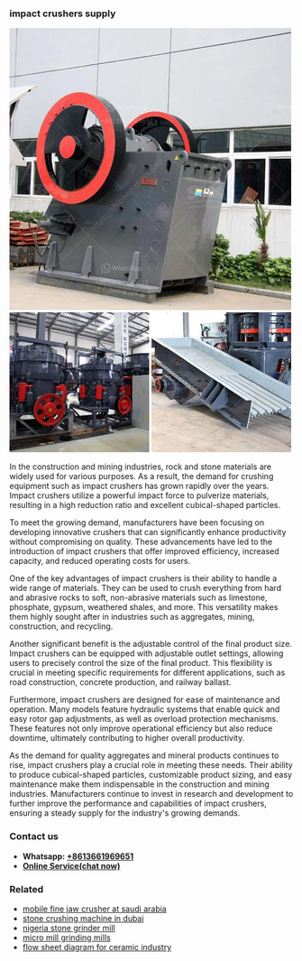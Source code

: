 <h3>impact crushers supply</h3><img src='1708497932.jpg' alt=''><p>In the construction and mining industries, rock and stone materials are widely used for various purposes. As a result, the demand for crushing equipment such as impact crushers has grown rapidly over the years. Impact crushers utilize a powerful impact force to pulverize materials, resulting in a high reduction ratio and excellent cubical-shaped particles.</p><p>To meet the growing demand, manufacturers have been focusing on developing innovative crushers that can significantly enhance productivity without compromising on quality. These advancements have led to the introduction of impact crushers that offer improved efficiency, increased capacity, and reduced operating costs for users.</p><p>One of the key advantages of impact crushers is their ability to handle a wide range of materials. They can be used to crush everything from hard and abrasive rocks to soft, non-abrasive materials such as limestone, phosphate, gypsum, weathered shales, and more. This versatility makes them highly sought after in industries such as aggregates, mining, construction, and recycling.</p><p>Another significant benefit is the adjustable control of the final product size. Impact crushers can be equipped with adjustable outlet settings, allowing users to precisely control the size of the final product. This flexibility is crucial in meeting specific requirements for different applications, such as road construction, concrete production, and railway ballast.</p><p>Furthermore, impact crushers are designed for ease of maintenance and operation. Many models feature hydraulic systems that enable quick and easy rotor gap adjustments, as well as overload protection mechanisms. These features not only improve operational efficiency but also reduce downtime, ultimately contributing to higher overall productivity.</p><p>As the demand for quality aggregates and mineral products continues to rise, impact crushers play a crucial role in meeting these needs. Their ability to produce cubical-shaped particles, customizable product sizing, and easy maintenance make them indispensable in the construction and mining industries. Manufacturers continue to invest in research and development to further improve the performance and capabilities of impact crushers, ensuring a steady supply for the industry's growing demands.</p><h3>Contact us</h3><ul><li><strong>Whatsapp:&nbsp;<a href="https://wa.me/8613661969651">+8613661969651</a></strong></li><li><a href="https://swt.shibang-china.com/?git&amp;zhl&amp;impact crushers supply"><strong>Online Service(chat now)</strong></a></li></ul><h3>Related</h3><ul><li><a href='mobile fine jaw crusher at saudi arabia.md'>mobile fine jaw crusher at saudi arabia</a></li><li><a href='stone crushing machine in dubai.md'>stone crushing machine in dubai</a></li><li><a href='nigeria stone grinder mill.md'>nigeria stone grinder mill</a></li><li><a href='micro mill grinding mills.md'>micro mill grinding mills</a></li><li><a href='flow sheet diagram for ceramic industry.md'>flow sheet diagram for ceramic industry</a></li></ul>